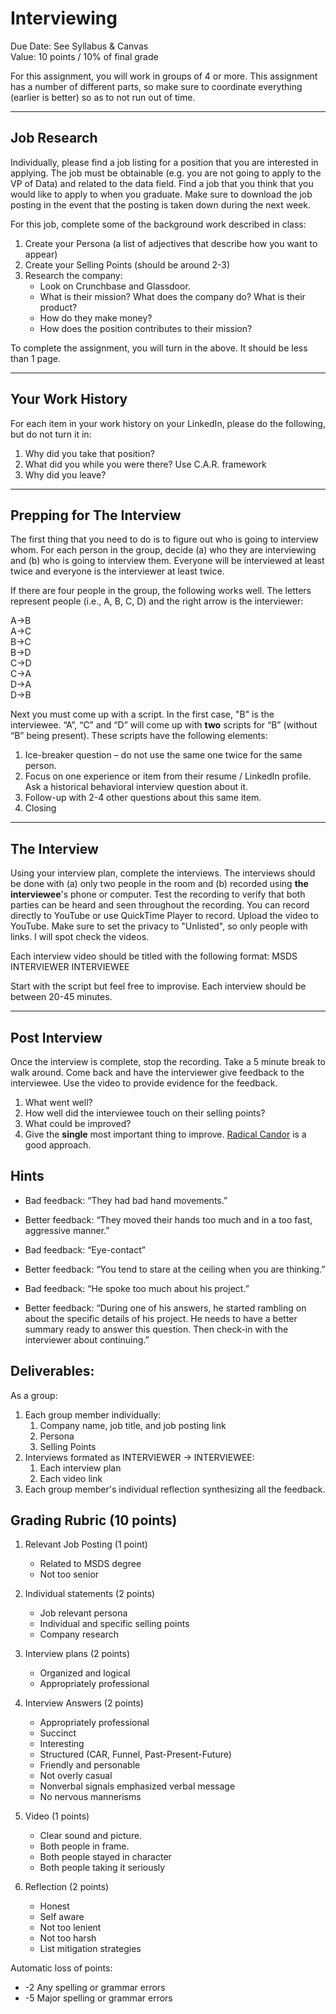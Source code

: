 Interviewing
========

Due Date: See Syllabus & Canvas    
Value: 10 points / 10% of final grade   

For this assignment, you will work in groups of 4 or more. This assignment has a number of different parts, so make sure to coordinate everything (earlier is better) so as to not run out of time.

-----
Job Research
-----

Individually, please find a job listing for a position that you are interested in applying. The job must be obtainable (e.g. you are not going to apply to the VP of Data) and related to the data field. Find a job that you think that you would like to apply to when you graduate. Make sure to download the job posting in the event that the posting is taken down during the next week.

For this job, complete some of the background work described in class:

1. Create your Persona (a list of adjectives that describe how you want to appear)
2. Create your Selling Points (should be around 2-3)
3. Research the company:
    - Look on Crunchbase and Glassdoor.
    - What is their mission? What does the company do? What is their product?
    - How do they make money? 
    - How does the position contributes to their mission?

To complete the assignment, you will turn in the above. It should be less than 1 page. 

----
Your Work History
----

For each item in your work history on your LinkedIn, please do the following, but do not turn it in:

1. Why did you take that position?
2. What did you while you were there? Use C.A.R. framework
3. Why did you leave?

-----
Prepping for The Interview
------

The first thing that you need to do is to figure out who is going to interview whom. For each person in the group, decide (a) who they are interviewing and (b) who is going to interview them. Everyone will be interviewed at least twice and everyone is the interviewer at least twice.

If there are four people in the group, the following works well.
The letters represent people (i.e., A, B, C, D) and the right arrow is the interviewer:

A→B   
A→C  
B→C  
B→D  
C→D  
C→A  
D→A  
D→B

Next you must come up with a script. In the first case, "B" is the interviewee. “A”, “C” and “D” will come up with __two__ scripts for “B” (without “B” being present). These scripts have the following elements:

1. Ice-breaker question – do not use the same one twice for the same person.
2. Focus on one experience or item from their resume / LinkedIn profile. Ask a historical behavioral interview question about it.
3. Follow-up with 2-4 other questions about this same item.
4. Closing

----
The Interview
-----

Using your interview plan, complete the interviews. The interviews should be done with (a) only two people in the room and (b) recorded using __the interviewee__'s phone or computer. Test the recording to verify that both parties can be heard and seen throughout the recording. You can record directly to YouTube or use QuickTime Player to record. Upload the video to YouTube. Make sure to set the privacy to "Unlisted", so only people with links. I will spot check the videos. 

Each interview video should be titled with the following format: MSDS INTERVIEWER INTERVIEWEE 

Start with the script but feel free to improvise. Each interview should be between 20-45 minutes.

----
Post Interview
-----

Once the interview is complete, stop the recording. Take a 5 minute break to walk around. Come back and have the interviewer give feedback to the interviewee. Use the video to provide evidence for the feedback.

1. What went well?
1. How well did the interviewee touch on their selling points?
1. What could be improved?
1. Give the __single__ most important thing to improve. [Radical Candor](https://www.youtube.com/watch?v=f-Tcr0T9Tyw) is a good approach.


Hints
-----

- Bad feedback: “They had bad hand movements.”
- Better feedback: “They moved their hands too much and in a too fast, aggressive manner.”

- Bad feedback: “Eye-contact”
- Better feedback: “You tend to stare at the ceiling when you are thinking.”

- Bad feedback: “He spoke too much about his project.”
- Better feedback: “During one of his answers, he started rambling on about the specific details of his project. He needs to have a better summary ready to answer this question. Then check-in with the interviewer about continuing.”

Deliverables:
------

As a group:

1. Each group member individually:
    1. Company name, job title, and job posting link
    1. Persona 
    1. Selling Points
1. Interviews formated as INTERVIEWER -> INTERVIEWEE:
    1. Each interview plan
    1. Each video link
1. Each group member's individual reflection synthesizing all the feedback.

Grading Rubric (10 points)
-------

1. Relevant Job Posting (1 point)

    - Related to MSDS degree
    - Not too senior

1. Individual statements (2 points)

    - Job relevant persona
    - Individual and specific selling points
    - Company research

2. Interview plans (2 points)

    - Organized and logical
    - Appropriately professional

3. Interview Answers (2 points)

    - Appropriately professional
    - Succinct 
    - Interesting 
    - Structured (CAR, Funnel, Past-Present-Future)
    - Friendly and personable
    - Not overly casual
    - Nonverbal signals emphasized verbal message
    - No nervous mannerisms

4. Video (1 points) 

    - Clear sound and picture.
    - Both people in frame.
    - Both people stayed in character
    - Both people taking it seriously

5. Reflection (2 points)

    - Honest 
    - Self aware
    - Not too lenient
    - Not too harsh
    - List mitigation strategies 

Automatic loss of points:

- -2 Any spelling or grammar errors
- -5 Major spelling or grammar errors

